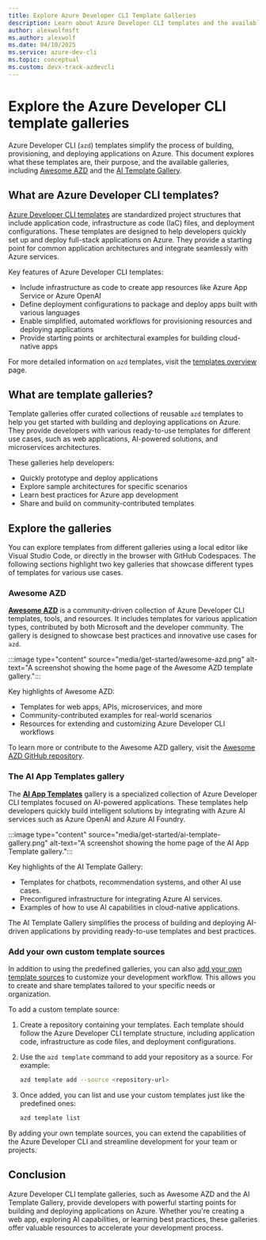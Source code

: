 ```yaml
---
title: Explore Azure Developer CLI Template Galleries
description: Learn about Azure Developer CLI templates and the available template galleries, including Awesome AZD and the AI Template Gallery.
author: alexwolfmsft
ms.author: alexwolf
ms.date: 04/10/2025
ms.service: azure-dev-cli
ms.topic: conceptual
ms.custom: devx-track-azdevcli
---
```


# Explore the Azure Developer CLI template galleries

Azure Developer CLI (`azd`) templates simplify the process of building, provisioning, and deploying applications on Azure. This document explores what these templates are, their purpose, and the available galleries, including [Awesome AZD](#awesome-azd) and the [AI Template Gallery](#the-ai-app-templates-gallery).

## What are Azure Developer CLI templates?

[Azure Developer CLI templates](/azure/developer/azure-developer-cli/azd-templates) are standardized project structures that include application code, infrastructure as code (IaC) files, and deployment configurations. These templates are designed to help developers quickly set up and deploy full-stack applications on Azure. They provide a starting point for common application architectures and integrate seamlessly with Azure services.

Key features of Azure Developer CLI templates:

- Include infrastructure as code to create app resources like Azure App Service or Azure OpenAI
- Define deployment configurations to package and deploy apps built with various languages
- Enable simplified, automated workflows for provisioning resources and deploying applications
- Provide starting points or architectural examples for building cloud-native apps

For more detailed information on `azd` templates, visit the [templates overview](/azure/developer/azure-developer-cli/azd-templates) page.

## What are template galleries?

Template galleries offer curated collections of reusable `azd` templates to help you get started with building and deploying applications on Azure. They provide developers with various ready-to-use templates for different use cases, such as web applications, AI-powered solutions, and microservices architectures.

These galleries help developers:

- Quickly prototype and deploy applications
- Explore sample architectures for specific scenarios
- Learn best practices for Azure app development
- Share and build on community-contributed templates

## Explore the galleries

You can explore templates from different galleries using a local editor like Visual Studio Code, or directly in the browser with GitHub Codespaces. The following sections highlight two key galleries that showcase different types of templates for various use cases.

### Awesome AZD

[**Awesome AZD**](https://azure.github.io/awesome-azd/) is a community-driven collection of Azure Developer CLI templates, tools, and resources. It includes templates for various application types, contributed by both Microsoft and the developer community. The gallery is designed to showcase best practices and innovative use cases for `azd`.

:::image type="content" source="media/get-started/awesome-azd.png" alt-text="A screenshot showing the home page of the Awesome AZD template gallery.":::

Key highlights of Awesome AZD:

- Templates for web apps, APIs, microservices, and more
- Community-contributed examples for real-world scenarios
- Resources for extending and customizing Azure Developer CLI workflows

To learn more or contribute to the Awesome AZD gallery, visit the [Awesome AZD GitHub repository](https://github.com/Azure/awesome-azd).

### The AI App Templates gallery

The [**AI App Templates**](https://azure.github.io/ai-app-templates/) gallery is a specialized collection of Azure Developer CLI templates focused on AI-powered applications. These templates help developers quickly build intelligent solutions by integrating with Azure AI services such as Azure OpenAI and Azure AI Foundry.

:::image type="content" source="media/get-started/ai-template-gallery.png" alt-text="A screenshot showing the home page of the AI App Template gallery.":::

Key highlights of the AI Template Gallery:

- Templates for chatbots, recommendation systems, and other AI use cases.
- Preconfigured infrastructure for integrating Azure AI services.
- Examples of how to use AI capabilities in cloud-native applications.

The AI Template Gallery simplifies the process of building and deploying AI-driven applications by providing ready-to-use templates and best practices.

### Add your own custom template sources

In addition to using the predefined galleries, you can also [add your own template sources](/azure/developer/azure-developer-cli/configure-template-sources) to customize your development workflow. This allows you to create and share templates tailored to your specific needs or organization.

To add a custom template source:

1. Create a repository containing your templates. Each template should follow the Azure Developer CLI template structure, including application code, infrastructure as code files, and deployment configurations.

1. Use the `azd template` command to add your repository as a source. For example:

   ```bash
   azd template add --source <repository-url>
   ```

1. Once added, you can list and use your custom templates just like the predefined ones:

   ```bash
   azd template list
   ```

By adding your own template sources, you can extend the capabilities of the Azure Developer CLI and streamline development for your team or projects.

## Conclusion

Azure Developer CLI template galleries, such as Awesome AZD and the AI Template Gallery, provide developers with powerful starting points for building and deploying applications on Azure. Whether you're creating a web app, exploring AI capabilities, or learning best practices, these galleries offer valuable resources to accelerate your development process.
